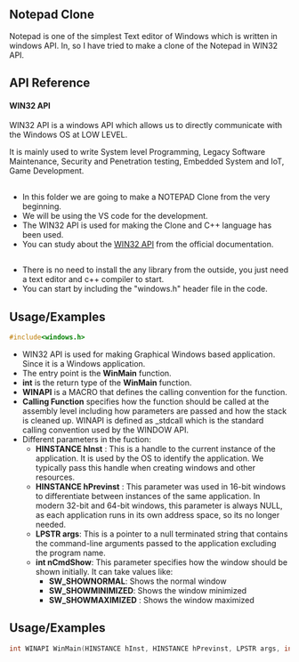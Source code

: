 ## Notepad Clone

Notepad is one of the simplest Text editor of Windows which is written in windows API. In, so I have tried to make a clone of the Notepad in WIN32 API.

## API Reference

#### WIN32 API

WIN32 API is a windows API which allows us to directly communicate with the Windows OS at LOW LEVEL.

It is mainly used to write System level Programming, Legacy Software Maintenance, Security and Penetration testing, Embedded System and IoT, Game Development.
##  
- In this folder we are going to make a NOTEPAD Clone from the very beginning.
- We will be using the VS code for the development.
- The WIN32 API is used for making the Clone and C++ language has been used.
- You can study about the [WIN32 API](https://learn.microsoft.com/en-us/windows/win32/api/) from the official documentation.

##  
- There is no need to install the any library from the outside, you just need a text editor and c++ compiler to start.
- You can start by including the "windows.h" header file in the code.
## Usage/Examples
```C++
#include<windows.h>
```
- WIN32 API is used for making Graphical Windows based application. Since it is a Windows application.
- The entry point is the **WinMain** function.
- **int** is the return type of the **WinMain** function.
- **WINAPI** is a MACRO that defines the calling convention for the function.
- **Calling Function** specifies how the function should be called at the assembly level including how parameters are passed and how the stack is cleaned up. WINAPI is defined as _stdcall which is the standard calling convention used by the WINDOW API.
- Different parameters in the fuction:
  - **HINSTANCE hInst** : This is a handle to the current instance of the application. It is used by the OS to identify the application. We typically pass this handle when creating windows and other resources.
  - **HINSTANCE hPrevinst** : This parameter was used in 16-bit windows to differentiate between instances of the same application. In modern 32-bit and 64-bit windows, this parameter is always NULL, as each application runs in its own address space, so its no longer needed.
  - **LPSTR args**: This is a pointer to a null terminated string that contains the command-line arguments passed to the application excluding the program name.
  - **int nCmdShow**: This parameter specifies how the window should be shown initially. It can take values like:
    - **SW_SHOWNORMAL**: Shows the normal window
    - **SW_SHOWMINIMIZED**: Shows the window minimized
    - **SW_SHOWMAXIMIZED** : Shows the window maximized
## Usage/Examples
```C++
int WINAPI WinMain(HINSTANCE hInst, HINSTANCE hPrevinst, LPSTR args, int nCmdShow)
```
## 
